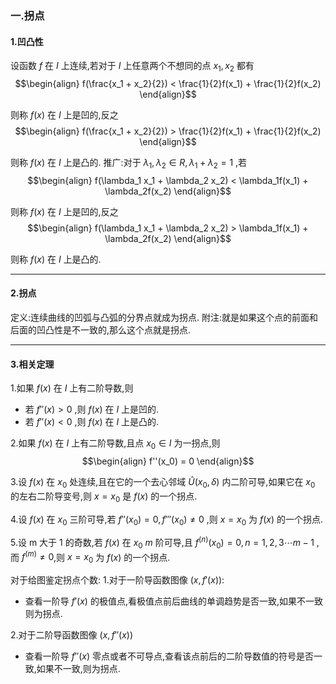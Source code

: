 ### 一.拐点

#### 1.凹凸性
设函数 $f$ 在 $I$ 上连续,若对于 $I$ 上任意两个不想同的点 $x_1,x_2$ 都有
$$\begin{align}
    f(\frac{x_1 + x_2}{2}) < \frac{1}{2}f(x_1) + \frac{1}{2}f(x_2)
\end{align}$$

则称 $f(x)$ 在 $I$ 上是凹的,反之
$$\begin{align}
    f(\frac{x_1 + x_2}{2}) > \frac{1}{2}f(x_1) + \frac{1}{2}f(x_2)
\end{align}$$

则称 $f(x)$ 在 $I$ 上是凸的.
推广:对于 $\lambda_1,\lambda_2\in R, \lambda_1 + \lambda_2 = 1$ ,若
$$\begin{align}
    f(\lambda_1 x_1 + \lambda_2 x_2) < \lambda_1f(x_1) + \lambda_2f(x_2)
\end{align}$$

则称 $f(x)$ 在 $I$ 上是凹的,反之
$$\begin{align}
    f(\lambda_1 x_1 + \lambda_2 x_2) > \lambda_1f(x_1) + \lambda_2f(x_2)
\end{align}$$

则称 $f(x)$ 在 $I$ 上是凸的.


---
#### 2.拐点
定义:连续曲线的凹弧与凸弧的分界点就成为拐点.
附注:就是如果这个点的前面和后面的凹凸性是不一致的,那么这个点就是拐点.


---
#### 3.相关定理
1.如果 $f(x)$ 在 $I$ 上有二阶导数,则
* 若 $f''(x)>0$ ,则 $f(x)$ 在 $I$ 上是凹的.
* 若 $f''(x)<0$ ,则 $f(x)$ 在 $I$ 上是凸的.

2.如果 $f(x)$ 在 $I$ 上有二阶导数,且点 $x_0 \in I$ 为一拐点,则
$$\begin{align}
    f''(x_0)  = 0
\end{align}$$

3.设 $f(x)$ 在 $x_0$ 处连续,且在它的一个去心邻域 $\hat{U}(x_0,\delta)$ 内二阶可导,如果它在 $x_0$ 的左右二阶导变号,则 $x = x_0$ 是 $f(x)$ 的一个拐点.

4.设 $f(x)$ 在 $x_0$ 三阶可导,若 $f''(x_0) = 0 , f'''(x_0) \not ={0}$ ,则 $x = x_0$ 为 $f(x)$ 的一个拐点.

5.设 m 大于 $1$ 的奇数,若 $f(x)$ 在 $x_0$ $m$ 阶可导,且 $f^{(n)}(x_0) = 0 , n=1,2,3\cdots m - 1$ ,而 $f^{(m)} \not ={0}$,则 $x = x_0$ 为 $f(x)$ 的一个拐点.

对于给图鉴定拐点个数:
1.对于一阶导函数图像 $(x,f'(x))$:
* 查看一阶导 $f'(x)$ 的极值点,看极值点前后曲线的单调趋势是否一致,如果不一致则为拐点.

2.对于二阶导函数图像 $(x,f''(x))$
* 查看一阶导 $f''(x)$ 零点或者不可导点,查看该点前后的二阶导数值的符号是否一致,如果不一致,则为拐点.